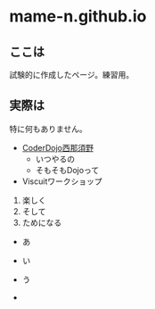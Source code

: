 # mame-n.github.io
## ここは
試験的に作成したページ。練習用。
## 実際は
特に何もありません。

* [CoderDojo西那須野](/coderdojo.md/)
  * いつやるの
  * そもそもDojoって
* Viscuitワークショップ

1. 楽しく
  1. そして
3. ためになる

- あ


- い
- う
- 
